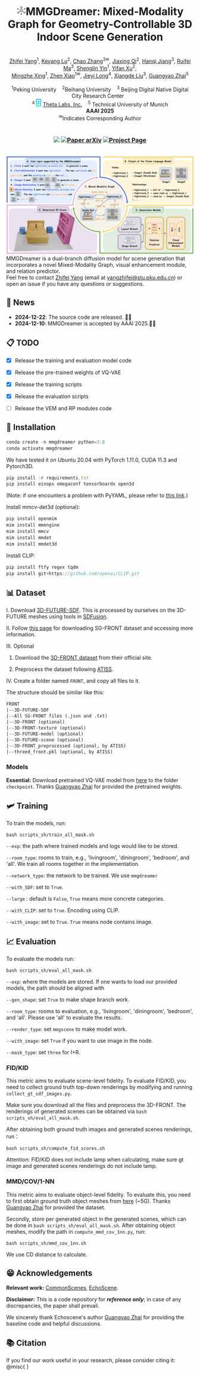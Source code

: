 <div align="center">
<h1><img src="./assets/icon.svg" alt="Logo" width="25" height="25">MMGDreamer: Mixed-Modality Graph for Geometry-Controllable 3D Indoor Scene Generation</h1>
</div>
<br>
<div align="center">
  <span class="author-block">
                <a href="https://yangzhifeio.github.io/project/MMGDreamer/" target="_blank">Zhifei
                  Yang</a><sup>1</sup>,</span>
              <span class="author-block">
                <a href="https://yangzhifeio.github.io/project/MMGDreamer/" target="_blank">Keyang
                  Lu</a><sup>2</sup>,</span>
              <span class="author-block">
                <a href="https://yangzhifeio.github.io/project/MMGDreamer/" target="_blank">Chao Zhang</a><sup>3✉</sup>,
              </span>
              <span class="author-block">
                <a href="https://scholar.google.com/citations?user=-sLEDGMAAAAJ&hl=zh-CN&oi=ao" target="_blank">Jiaxing
                  Qi</a><sup>2</sup>,
              </span>
              <span class="author-block">
                <a href="https://hq0709.github.io/" target="_blank">Hanqi Jiang</a><sup>3</sup>,
              </span>
              <span class="author-block">
                <a href="https://yangzhifeio.github.io/project/MMGDreamer/" target="_blank">Ruifei Ma</a><sup>3</sup>,
              </span>
              <span class="author-block">
                <a href="https://scholar.google.com/citations?hl=zh-CN&user=BdT5CzcAAAAJ&view_op=list_works&sortby=pubdate"
                  target="_blank">Shenglin Yin</a><sup>1</sup>,
              </span>
              <span class="author-block">
                <a href="https://yangzhifeio.github.io/project/MMGDreamer/" target="_blank">Yifan Xu</a><sup>2</sup>,
              </span>
              <br>
              <span class="author-block">
                <a href="https://scholar.google.com/citations?hl=zh-CN&user=mDVUFvcAAAAJ&view_op=list_works&sortby=pubdate"
                  target="_blank">Mingzhe Xing</a><sup>1</sup>,
              </span>
              <span class="author-block">
                <a href="http://zhenxiao.com/" target="_blank">Zhen Xiao</a><sup>1✉</sup>,
              </span>
              <span class="author-block">
                <a href="https://scholar.google.com/citations?user=KW7wwngAAAAJ&hl=zh-CN&oi=ao" target="_blank">Jieyi
                  Long</a><sup>4</sup>,
              </span>
              <span class="author-block">
                <a href="https://yangzhifeio.github.io/project/MMGDreamer/" target="_blank">Xiangde Liu</a><sup>3</sup>,
              </span>
              <span class="author-block">
                <a href="https://ymxlzgy.com/" target="_blank">Guangyao Zhai</a><sup>5</sup>
              </span>
</div>
<br>
<div align="center">
  <span class="author-block"><sup>1</sup>Peking University &nbsp;&nbsp; <sup>2</sup>Beihang University &nbsp;&nbsp;
  <sup>3</sup> Beijing Digital Native Digital City Research Center &nbsp;&nbsp; <br>
  <sup>4</sup>
  <img src="assets\thetaicon.png" alt="Theta Icon" style="width: 14px; height: auto;">
  <a href="https://www.thetatoken.org/" target="_blank">Theta Labs, Inc.</a> &nbsp;&nbsp
  <sup>5</sup> Technical University of Munich
  <br><b>AAAI 2025</b></span>
<span class="eql-cntrb"><br><sup>✉</sup>Indicates Corresponding Author</span>
</div>

<br>
<div align="center">
<h3>
<a><img src="https://img.shields.io/badge/AAAI-2025-red"></a>  
  <a href="xxx" target="_blank"> 
      <img src="https://img.shields.io/badge/Paper-arXiv-green" alt="Paper arXiv"></a> 
      <a href="https://yangzhifeio.github.io/project/MMGDreamer/" target="_blank">
      <img src="https://img.shields.io/badge/Page-MMGDreamer-blue" alt="Project Page"/></a>
</h3>
</div>
<br>
<div align="center">
  <img src="./assets/teaser.png" alt="teaser" style="max-width: 100%;">
</div>
MMGDreamer is a dual-branch diffusion model for scene generation that incorporates a novel Mixed-Modality Graph, visual enhancement module, and relation predictor. 
<br>
Feel free to contact <a href="https://github.com/yangzhifeio">Zhifei Yang</a> (email at <a href="mailto:yangzhifei@stu.pku.edu.cn">yangzhifei@stu.pku.edu.cn</a>) or open an issue if you have any questions or suggestions.

## 📢 News
- **2024-12-22**: The source code are released. 🎉🎉
- **2024-12-10**: MMGDreamer is accepted by AAAI 2025.👏👏


## 📋 TODO
- [x] Release the training and evaluation model code
- [x] Release the pre-trained weights of VQ-VAE
- [x] Release the training scripts
- [x] Release the evaluation scripts
- [ ] Release the VEM and RP modules code


## 🔧 Installation

```javascript
conda create -n mmgdreamer python=3.8
conda activate mmgdreamer
```
We have tested it on Ubuntu 20.04 with PyTorch 1.11.0, CUDA 11.3 and Pytorch3D.

```javascript
pip install -r requirements.txt 
pip install einops omegaconf tensorboardx open3d
```
(Note: if one encounters a problem with PyYAML, please refer to [this link](https://stackoverflow.com/questions/49911550/how-to-upgrade-disutils-package-pyyaml).)

Install mmcv-det3d (optional):

```javascript
pip install openmim
mim install mmengine
mim install mmcv
mim install mmdet
mim install mmdet3d
```

Install CLIP:

```javascript
pip install ftfy regex tqdm
pip install git+https://github.com/openai/CLIP.git
```
## 📊 Dataset

I. Download [3D-FUTURE-SDF](https://www.campar.in.tum.de/public_datasets/2023_commonscenes_zhai/3D-FUTURE-SDF.zip). This is processed by ourselves on the 3D-FUTURE meshes using tools in [SDFusion](https://github.com/yccyenchicheng/SDFusion).

II. Follow [this page](https://sites.google.com/view/commonscenes/dataset) for downloading SG-FRONT dataset and accessing more information.

III. Optional
1. Download the <a href="https://tianchi.aliyun.com/specials/promotion/alibaba-3d-scene-dataset">3D-FRONT dataset</a> from their official site.

2. Preprocess the dataset following  <a href="https://github.com/nv-tlabs/ATISS#data-preprocessing">ATISS</a>.

IV. Create a folder named `FRONT`, and copy all files to it.

The structure should be similar like this:
```
FRONT
|--3D-FUTURE-SDF
|--All SG-FRONT files (.json and .txt)
|--3D-FRONT (optional)
|--3D-FRONT-texture (optional)
|--3D-FUTURE-model (optional)
|--3D-FUTURE-scene (optional)
|--3D-FRONT_preprocessed (optional, by ATISS)
|--threed_front.pkl (optional, by ATISS)
```
### Models
**Essential:** Download pretrained VQ-VAE model from [here](https://www.campar.in.tum.de/public_datasets/2023_commonscenes_zhai/vqvae_threedfront_best.pth) to the folder `checkpoint`. Thanks <a href="https://ymxlzgy.com/" target="_blank">Guangyao Zhai</a> for provided the pretrained weights.

## 🛩 Training

To train the models, run:

```
bash scripts_sh/train_all_mask.sh
```
`--exp`: the path where trained models and logs would like to be stored.

`--room_type`: rooms to train, e.g., 'livingroom', 'diningroom', 'bedroom', and 'all'. We train all rooms together in the implementation.

`--network_type`: the network to be trained. We use `mmgdreamer`

`--with_SDF`: set to `True`.

`--large` : default is `False`, `True` means more concrete categories.

`--with_CLIP`: set to `True`. Encoding using CLIP.

`--with_image`: set to `True`. `True` means node contains image.


## 📈 Evaluation

To evaluate the models run:
```
bash scripts_sh/eval_all_mask.sh
```
`--exp`: where the models are stored. If one wants to load our provided models, the path should be aligned with 

`--gen_shape`: set `True` to make shape branch work.

`--room_type`: rooms to evaluation, e.g., 'livingroom', 'diningroom', 'bedroom', and 'all'. Please use 'all' to evaluate the results.

`--render_type`: set `mmgscene` to make model work.

`--with_image`: set `True` if you want to use image in the node.

`--mask_type`: set `three` for I+R.

### FID/KID
This metric aims to evaluate scene-level fidelity. To evaluate FID/KID, you need to collect ground truth top-down renderings by modifying and running `collect_gt_sdf_images.py`.

Make sure you download all the files and preprocess the 3D-FRONT. The renderings of generated scenes can be obtained via `bash scripts_sh/eval_all_mask.sh`.

After obtaining both ground truth images and generated scenes renderings, run：
```
bash scripts_sh/compute_fid_scores.sh
```
Attention: FID/KID does not include lamp when calculating, make sure gt image and generated scenes renderings do not include lamp.
### MMD/COV/1-NN
This metric aims to evaluate object-level fidelity. To evaluate this, you need to first obtain ground truth object meshes from [here](https://www.campar.in.tum.de/public_datasets/2023_commonscenes_zhai/gt_fov90_h8_obj_meshes.zip) (~5G). Thanks <a href="https://ymxlzgy.com/" target="_blank">Guangyao Zhai</a> for provided the dataset.

Secondly, store per generated object in the generated scenes, which can be done in `bash scripts_sh/eval_all_mask.sh`.
After obtaining object meshes, modify the path in `compute_mmd_cov_1nn.py`, run:
```
bash scripts_sh/mmd_cov_1nn.sh
```
We use CD distance to calculate.

## 😁 Acknowledgements
**Relevant work:** [CommonScenes](https://github.com/ymxlzgy/commonscenes), [EchoScene](https://github.com/ymxlzgy/echoscene).

**Disclaimer:** This is a code repository for ***reference only***; in case of any discrepancies, the paper shall prevail. 

We sincerely thank Echoscene's author [Guangyao Zhai](https://github.com/ymxlzgy/echoscene) for providing the baseline code and helpful discussions.

## 📚 Citation
If you find our work useful in your research, please consider citing it:
	@misc{
	}
